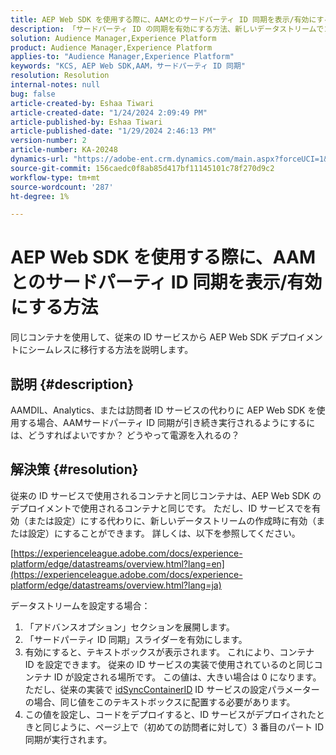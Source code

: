 ```yaml
---
title: AEP Web SDK を使用する際に、AAMとのサードパーティ ID 同期を表示/有効にする方法
description: 「サードパーティ ID の同期を有効にする方法、新しいデータストリームでコンテナ ID を設定する方法、および有効な同期をおこなうためのコードをデプロイする方法を説明します。」
solution: Audience Manager,Experience Platform
product: Audience Manager,Experience Platform
applies-to: "Audience Manager,Experience Platform"
keywords: "KCS, AEP Web SDK,AAM，サードパーティ ID 同期"
resolution: Resolution
internal-notes: null
bug: false
article-created-by: Eshaa Tiwari
article-created-date: "1/24/2024 2:09:49 PM"
article-published-by: Eshaa Tiwari
article-published-date: "1/29/2024 2:46:13 PM"
version-number: 2
article-number: KA-20248
dynamics-url: "https://adobe-ent.crm.dynamics.com/main.aspx?forceUCI=1&pagetype=entityrecord&etn=knowledgearticle&id=49c7e139-c2ba-ee11-a569-6045bd006268"
source-git-commit: 156caedc0f8ab85d417bf11145101c78f270d9c2
workflow-type: tm+mt
source-wordcount: '287'
ht-degree: 1%

---
```


# AEP Web SDK を使用する際に、AAMとのサードパーティ ID 同期を表示/有効にする方法


同じコンテナを使用して、従来の ID サービスから AEP Web SDK デプロイメントにシームレスに移行する方法を説明します。

## 説明 {#description}

AAMDIL、Analytics、または訪問者 ID サービスの代わりに AEP Web SDK を使用する場合、AAMサードパーティ ID 同期が引き続き実行されるようにするには、どうすればよいですか？ どうやって電源を入れるの？

## 解決策 {#resolution}


従来の ID サービスで使用されるコンテナと同じコンテナは、AEP Web SDK のデプロイメントで使用されるコンテナと同じです。 ただし、ID サービスでを有効（または設定）にする代わりに、新しいデータストリームの作成時に有効（または設定）にすることができます。 詳しくは、以下を参照してください。

[https://experienceleague.adobe.com/docs/experience-platform/edge/datastreams/overview.html?lang=en](https://experienceleague.adobe.com/docs/experience-platform/edge/datastreams/overview.html?lang=ja)

データストリームを設定する場合：

1. 「アドバンスオプション」セクションを展開します。
2. 「サードパーティ ID 同期」スライダーを有効にします。
3. 有効にすると、テキストボックスが表示されます。 これにより、コンテナ ID を設定できます。 従来の ID サービスの実装で使用されているのと同じコンテナ ID が設定される場所です。 この値は、大きい場合は 0 になります。 ただし、従来の実装で [idSyncContainerID](https://experienceleague.adobe.com/docs/id-service/using/id-service-api/configurations/idsyncontainerid.html?lang=en) ID サービスの設定パラメーターの場合、同じ値をこのテキストボックスに配置する必要があります。
4. この値を設定し、コードをデプロイすると、ID サービスがデプロイされたときと同じように、ページ上で（初めての訪問者に対して）3 番目のパート ID 同期が実行されます。

